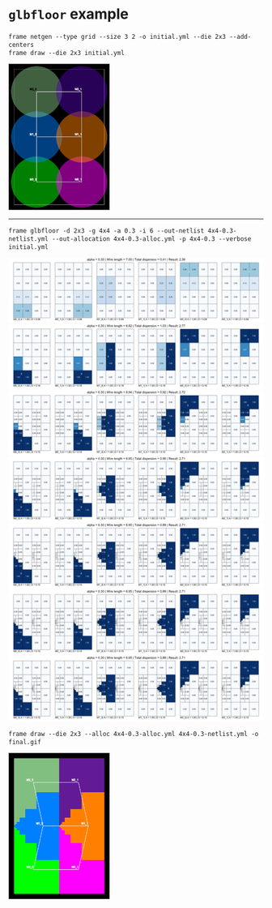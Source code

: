 # `glbfloor` example 

```
frame netgen --type grid --size 3 2 -o initial.yml --die 2x3 --add-centers
frame draw --die 2x3 initial.yml
```

<img src="initial.gif" alt="initial" style="width: 200px;"/>

---

```
frame glbfloor -d 2x3 -g 4x4 -a 0.3 -i 6 --out-netlist 4x4-0.3-netlist.yml --out-allocation 4x4-0.3-alloc.yml -p 4x4-0.3 --verbose initial.yml
```

![glbfloor-4x4-0.3-0](4x4-0.3-0.png)
![glbfloor-4x4-0.3-1](4x4-0.3-1.png)
![glbfloor-4x4-0.3-2](4x4-0.3-2.png)
![glbfloor-4x4-0.3-3](4x4-0.3-3.png)
![glbfloor-4x4-0.3-4](4x4-0.3-4.png)
![glbfloor-4x4-0.3-5](4x4-0.3-5.png)
![glbfloor-4x4-0.3-6](4x4-0.3-6.png)

```
frame draw --die 2x3 --alloc 4x4-0.3-alloc.yml 4x4-0.3-netlist.yml -o final.gif
```

<img src="final.gif" alt="spectral" style="width: 200px;"/>
